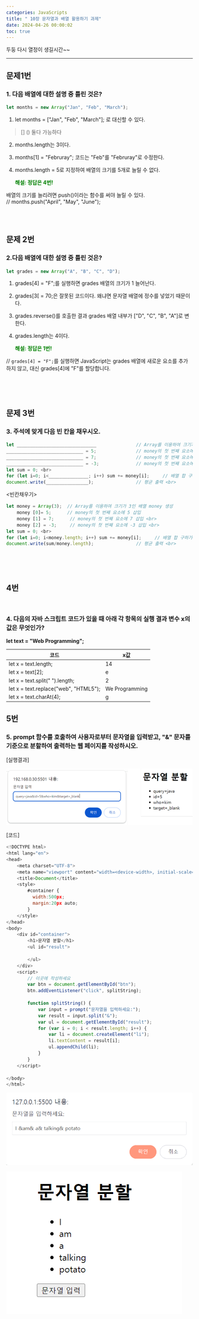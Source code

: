 ```yaml
---
categories: JavaScripts
title: " 10장 문자열과 배열 활용하기 과제"
date: 2024-04-26 00:00:02
toc: true
---
```


두둥 다시 열정이 생길시간~~

---

## 문제1번

###  1. 다음 배열에 대한 설명 중 틀린 것은?

```js
let months = new Array("Jan", "Feb", "March");
```

1) let months = ["Jan", "Feb", "March"]; 로 대신할 수 있다. <br>
> [] () 둘다 가능하다

2) months.length는 3이다.

3) months[1] = "Februray"; 코드는 "Feb"를 "Februray"로 수정한다.

4) months.length = 5로 지정하여 배열의 크기를 5개로 늘릴 수 없다.

    <span style="color:green"> **해설: 정답은 4번!** </span>

배열의 크기를 늘리려면 push()이라는 함수를 써야 늘릴 수 있다. <br>
 // months.push("April", "May", "June");

<br>
<br>

## 문제 2번

### 2.다음 배열에 대한 설명 중 틀린 것은?
```js
let grades = new Array("A", "B", "C", "D");
```

1) grades[4] = "F";를 실행하면 grades 배열의 크기가 1 늘어난다. <br>

2) grades[3[ = 70;은 잘못된 코드이다. 왜냐면 문자열 배열에 정수를 넣었기 때문이다. <br>

3) grades.reverse()를 호출한 결과 grades 배열 내부가 ["D", "C", "B", "A"]로 변한다. <br>

4) grades.length는 4이다.<br>

    <span style="color:green"> **해설: 정답은 1번!** </span>


 // `grades[4] = "F";`를 실행하면 JavaScript는 grades 배열에 새로운 요소를 추가하지 않고, 대신 grades[4]에 "F"를 할당합니다.


<br>
<br>
<br>


## 문제 3번

### 3. 주석에 맞게 다음 빈 칸을 채우시오.
```js
let ______________________________               // Array를 이용하여 크기가 3인 배열 money 생성 <br>
_____________________________ = 5;               // money의 첫 번째 요소에 5 삽입 <br>
_____________________________ = 7;               // money의 첫 번째 요소에 7 삽입 <br>
_____________________________ = -3;              // money의 첫 번째 요소에 -3 삽입 <br>
let sum = 0; <br>
for (let i=0; i<_______________; i++) sum += money[i];     // 배열 합 구하기<br>
document.write(________________);                // 평균 출력 <br>
```
<빈칸채우기>
```js
let money = Array(3);  // Array를 이용하여 크기가 3인 배열 money 생성 
    money [0]= 5;      // money의 첫 번째 요소에 5 삽입 
    money [1] = 7;      // money의 첫 번째 요소에 7 삽입 <br>
    money [2] = -3;     // money의 첫 번째 요소에 -3 삽입 <br>
let sum = 0; <br>
for (let i=0; i<money.length; i++) sum += money[i];     // 배열 합 구하기<br>
document.write(sum/money.length);                // 평균 출력 <br>
```
<br>
<br>
<br>

## 4번
<br>

### 4. 다음의 자바 스크립트 코드가 있을 때 아래 각 항목의 실행 결과 변수 x의 값은 무엇인가?

**let text = "Web Programming";**

| 코드 | x값 |
| ---------- | ---------- |
|let x  = text.length;       | 14 |
|let x = text[2];          | e |
| let x = text.split(" ").length;  | 2 |  
|let x = text.replace("web", "HTML5");  | We Programming |
|let x = text.charAt(4);   | g |

## 5번

### 5. prompt 함수를 호출하여 사용자로부터 문자열을 입력받고, "&" 문자를 기준으로 분할하여 출력하는 웹 페이지를 작성하시오.

[실행결과]

![test1](https://github.com/leejieun9/leejieun9.github.io/blob/master/docs/assets/images/10-2.PNG?raw=true)


[코드]
```js
<!DOCTYPE html>
<html lang="en">
<head>
    <meta charset="UTF-8">
    <meta name="viewport" content="width=<device-width>, initial-scale=1.0">
    <title>Document</title>
    <style>
        #container {
          width:500px;
          margin:20px auto;
        }
    </style>
</head>
<body>
    <div id="container">
        <h1>문자열 분할</h1>
        <ul id="result">

        </ul>
    </div>
    <script>
        // 이곳에 작성하세요
        var btn = document.getElementById("btn");
        btn.addEventListener("click", splitString);

        function splitString() {
            var input = prompt("문자열을 입력하세요:");
            var result = input.split("&");
            var ul = document.getElementById("result");
            for (var i = 0; i < result.length; i++) {
                var li = document.createElement("li");
                li.textContent = result[i];
                ul.appendChild(li);
            }
        }
    </script>
    
</body>
</html>
```
![test1](https://github.com/leejieun9/leejieun9.github.io/blob/master/docs/assets/images/10-3.PNG?raw=true)

![test1](https://github.com/leejieun9/leejieun9.github.io/blob/master/docs/assets/images/10-4.PNG?raw=true)
